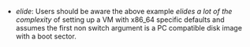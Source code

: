 - _elide_: Users should be aware the above example _elides a lot of the complexity_ of setting up a VM with x86_64 specific defaults and assumes the first non switch argument is a PC compatible disk image with a boot sector.